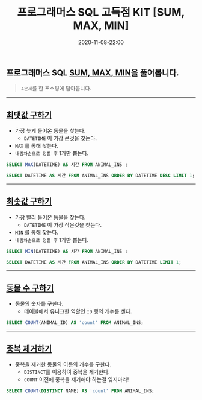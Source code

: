 ﻿---
title: 프로그래머스 SQL 고득점 KIT [SUM, MAX, MIN]
date: 2020-11-08-22:00
categories:
- PS
- SQL

tags:
- programmers
- SQL

---

## 프로그래머스 SQL [SUM, MAX, MIN](https://programmers.co.kr/learn/courses/30/parts/17043)을 풀어봅니다.
> `4문제`를 한 포스팅에 담아봅니다.

---


## [최댓값 구하기](https://programmers.co.kr/learn/courses/30/lessons/59415)

* 가장 늦게 들어온 동물을 찾는다.
    * `DATETIME` 이 가장 큰것을 찾는다.
* `MAX` 를 통해 찾는다.
* `내림차순으로 정렬 후` 1개만 뽑는다.


```sql
SELECT MAX(DATETIME) AS 시간 FROM ANIMAL_INS ;

SELECT DATETIME AS 시간 FROM ANIMAL_INS ORDER BY DATETIME DESC LIMIT 1;
```

---

## [최솟값 구하기](https://programmers.co.kr/learn/courses/30/lessons/59038)

* 가장 빨리 들어온 동물을 찾는다.
    * `DATETIME` 이 가장 작은것을 찾는다.
* `MIN` 를 통해 찾는다.
* `내림차순으로 정렬 후` 1개만 뽑는다.

```sql
SELECT MIN(DATETIME) AS 시간 FROM ANIMAL_INS ;

SELECT DATETIME AS 시간 FROM ANIMAL_INS ORDER BY DATETIME LIMIT 1;
```

---

## [동물 수 구하기](https://programmers.co.kr/learn/courses/30/lessons/59406)

* 동물의 숫자를 구한다.
    * 테이블에서 유니크한 역할인 `ID` 행의 개수를 센다.

```sql
SELECT COUNT(ANIMAL_ID) AS 'count' FROM ANIMAL_INS;
```

---

## [중복 제거하기](https://programmers.co.kr/learn/courses/30/lessons/59408)

* 중복을 제거한 동물의 이름의 개수를 구한다.
    * `DISTINCT`를 이용하여 중복을 제거한다.
    * `COUNT` 이전에 중복을 제거해야 하는걸 잊지마라!


```sql
SELECT COUNT(DISTINCT NAME) AS 'count' FROM ANIMAL_INS;
```